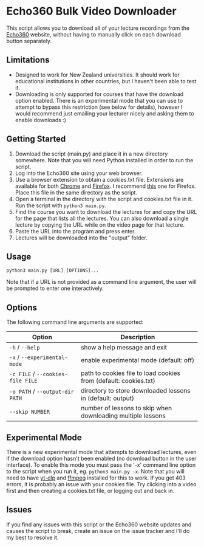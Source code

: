 # Echo360 Bulk Video Downloader

This script allows you to download all of your lecture recordings from the
[Echo360](https://echo360.com/) website, without having to manually click on
each download button separately.

## Limitations

- Designed to work for New Zealand universities. It should work for educational
  institutions in other countries, but I haven't been able to test it.
- Downloading is only supported for courses that have the download option
  enabled. There is an experimental mode that you can use to attempt to bypass
  this restriction (see below for details), however I would recommend just
  emailing your lecturer nicely and asking them to enable downloads :)

## Getting Started

1. Download the script (main.py) and place it in a new directory somewhere.
Note that you will need Python installed in order to run the script.
2. Log into the Echo360 site using your web browser.
3. Use a browser extension to obtain a cookies.txt file. Extensions are
available for both
[Chrome](https://chrome.google.com/webstore/search/cookies.txt) and
[Firefox](https://addons.mozilla.org/en-US/firefox/search/?q=cookies.txt). I
recommend [this](https://addons.mozilla.org/en-US/firefox/addon/cookies-txt/)
one for Firefox. Place this file in the same directory as the script.
4. Open a terminal in the directory with the script and cookies.txt file in it.
Run the script with `python3 main.py`.
5. Find the course you want to download the lectures for and copy the URL for
the page that lists all the lectures. You can also download a single lecture by
copying the URL while on the video page for that lecture.
6. Paste the URL into the program and press enter.
7. Lectures will be downloaded into the "output" folder.

## Usage

`python3 main.py [URL] [OPTIONS]...`

Note that if a URL is not provided as a command line argument, the user will be
prompted to enter one interactively.

## Options

The following command line arguments are supported:

| Option                            | Description                                                      |
|-----------------------------------|------------------------------------------------------------------|
| `-h` / `--help`                   | show a help message and exit                                     |
| `-x` / `--experimental-mode`      | enable experimental mode (default: off)                          |
| `-c FILE` / `--cookies-file FILE` | path to cookies file to load cookies from (default: cookies.txt) |
| `-o PATH` / `--output-dir PATH`   | directory to store downloaded lessons in (default: output)       |
| `--skip NUMBER`                   | number of lessons to skip when downloading multiple lessons      |

## Experimental Mode

There is a new experimental mode that attempts to download lectures, even if
the download option hasn't been enabled (no download button in the user
interface). To enable this mode you must pass the '-x' command line option to
the script when you run it, eg. `python3 main.py -x`. Note that you will need
to have [yt-dlp](https://github.com/yt-dlp/yt-dlp) and
[ffmpeg](https://ffmpeg.org/) installed for this to work. If you get 403
errors, it is probably an issue with your cookies file. Try clicking into a
video first and then creating a cookies.txt file, or logging out and back in.

## Issues

If you find any issues with this script or the Echo360 website updates and
causes the script to break, create an issue on the issue tracker and I'll do my
best to resolve it.
